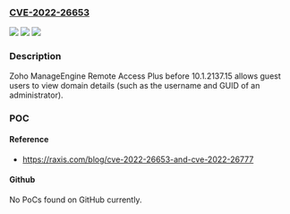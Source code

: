 ### [CVE-2022-26653](https://cve.mitre.org/cgi-bin/cvename.cgi?name=CVE-2022-26653)
![](https://img.shields.io/static/v1?label=Product&message=n%2Fa&color=blue)
![](https://img.shields.io/static/v1?label=Version&message=n%2Fa&color=blue)
![](https://img.shields.io/static/v1?label=Vulnerability&message=n%2Fa&color=brighgreen)

### Description

Zoho ManageEngine Remote Access Plus before 10.1.2137.15 allows guest users to view domain details (such as the username and GUID of an administrator).

### POC

#### Reference
- https://raxis.com/blog/cve-2022-26653-and-cve-2022-26777

#### Github
No PoCs found on GitHub currently.

